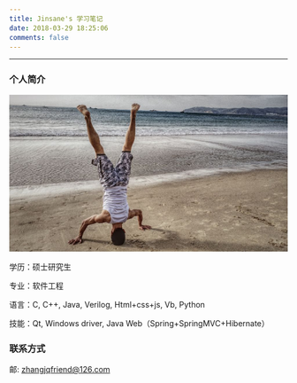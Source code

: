 ```yaml
---
title: Jinsane's 学习笔记
date: 2018-03-29 18:25:06
comments: false
---
```


---

### 个人简介

![](https://github.com/zhang35/Image/blob/master/mehainan.jpg?raw=true)

学历：硕士研究生

专业：软件工程

语言：C, C++, Java, Verilog, Html+css+js, Vb, Python 

技能：Qt, Windows driver, Java Web（Spring+SpringMVC+Hibernate）

### 联系方式

邮: zhangjqfriend@126.com

